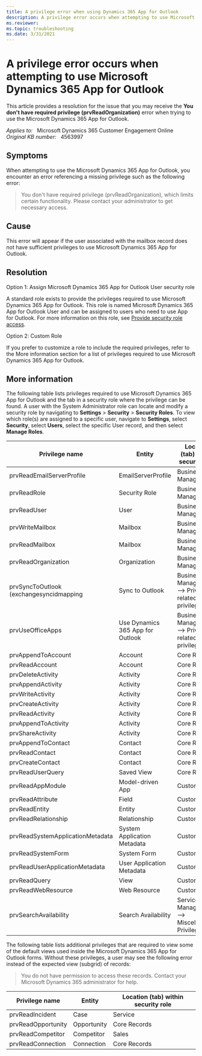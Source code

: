 ```yaml
---
title: A privilege error when using Dynamics 365 App for Outlook
description: A privilege error occurs when attempting to use Microsoft Dynamics 365 App for Outlook. Provides options to solve this issue.
ms.reviewer: 
ms.topic: troubleshooting
ms.date: 3/31/2021
---
```

# A privilege error occurs when attempting to use Microsoft Dynamics 365 App for Outlook

This article provides a resolution for the issue that you may receive the **You don't have required privilege (prvReadOrganization)** error when trying to use the Microsoft Dynamics 365 App for Outlook.

_Applies to:_ &nbsp; Microsoft Dynamics 365 Customer Engagement Online  
_Original KB number:_ &nbsp; 4563997

## Symptoms

When attempting to use the Microsoft Dynamics 365 App for Outlook, you encounter an error referencing a missing privilege such as the following error:

> You don't have required privilege (prvReadOrganization), which limits certain functionality. Please contact your administrator to get necessary access.

## Cause

This error will appear if the user associated with the mailbox record does not have sufficient privileges to use Microsoft Dynamics 365 App for Outlook.

## Resolution

Option 1: Assign Microsoft Dynamics 365 App for Outlook User security role

A standard role exists to provide the privileges required to use Microsoft Dynamics 365 App for Outlook. This role is named Microsoft Dynamics 365 App for Outlook User and can be assigned to users who need to use App for Outlook. For more information on this role, see [Provide security role access](/dynamics365/outlook-app/deploy-dynamics-365-app-for-outlook#provide-security-role-access).

Option 2: Custom Role

If you prefer to customize a role to include the required privileges, refer to the More information section for a list of privileges required to use Microsoft Dynamics 365 App for Outlook.

## More information

The following table lists privileges required to use Microsoft Dynamics 365 App for Outlook and the tab in a security role where the privilege can be found. A user with the System Administrator role can locate and modify a security role by navigating to **Settings** > **Security** > **Security Roles**. To view which role(s) are assigned to a specific user, navigate to **Settings**, select **Security**, select **Users**, select the specific User record, and then select **Manage Roles**.

| Privilege name| Entity| Location (tab) within security role|
|---|---|---|
|prvReadEmailServerProfile|EmailServerProfile|Business Management|
|prvReadRole|Security Role|Business Management|
|prvReadUser|User|Business Management|
|prvWriteMailbox|Mailbox|Business Management|
|prvReadMailbox|Mailbox|Business Management|
|prvReadOrganization|Organization|Business Management|
|prvSyncToOutlook (exchangesyncidmapping|Sync to Outlook|Business Management --> Privacy-related privileges|
|prvUseOfficeApps|Use Dynamics 365 App for Outlook|Business Management --> Privacy-related privileges|
|prvAppendToAccount|Account|Core Records|
|prvReadAccount|Account|Core Records|
|prvDeleteActivity|Activity|Core Records|
|prvAppendActivity|Activity|Core Records|
|prvWriteActivity|Activity|Core Records|
|prvCreateActivity|Activity|Core Records|
|prvReadActivity|Activity|Core Records|
|prvAppendToActivity|Activity|Core Records|
|prvShareActivity|Activity|Core Records|
|prvAppendToContact|Contact|Core Records|
|prvReadContact|Contact|Core Records|
|prvCreateContact|Contact|Core Records|
|prvReadUserQuery|Saved View|Core Records|
|prvReadAppModule|Model-driven App|Customization|
|prvReadAttribute|Field|Customization|
|prvReadEntity|Entity|Customization|
|prvReadRelationship|Relationship|Customization|
|prvReadSystemApplicationMetadata|System Application Metadata|Customization|
|prvReadSystemForm|System Form|Customization|
|prvReadUserApplicationMetadata|User Application Metadata|Customization|
|prvReadQuery|View|Customization|
|prvReadWebResource|Web Resource|Customization|
|prvSearchAvailability|Search Availability|Service Management --> Miscellaneous Privileges|

The following table lists additional privileges that are required to view some of the default views used inside the Microsoft Dynamics 365 App for Outlook forms. Without these privileges, a user may see the following error instead of the expected view (subgrid) of records:

> You do not have permission to access these records. Contact your Microsoft Dynamics 365 administrator for help.

| Privilege name| Entity| Location (tab) within security role|
|---|---|---|
|prvReadIncident|Case|Service|
|prvReadOpportunity|Opportunity|Core Records|
|prvReadCompetitor|Competitor|Sales|
|prvReadConnection|Connection|Core Records|
